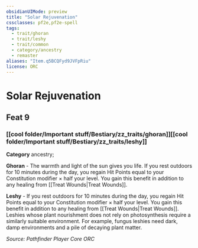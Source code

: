 ```yaml
---
obsidianUIMode: preview
title: "Solar Rejuvenation"
cssclasses: pf2e,pf2e-spell
tags:
  - trait/ghoran
  - trait/leshy
  - trait/common
  - category/ancestry
  - remaster
aliases: "Item.q5BCQFyd9JVFpRiu"
license: ORC
---
```

# Solar Rejuvenation
## Feat 9
### [[cool folder/Important stuff/Bestiary/zz_traits/ghoran]][[cool folder/Important stuff/Bestiary/zz_traits/leshy]]

**Category** ancestry; 




**Ghoran** - The warmth and light of the sun gives you life. If you rest outdoors for 10 minutes during the day, you regain Hit Points equal to your Constitution modifier × half your level. You gain this benefit in addition to any healing from [[Treat Wounds|Treat Wounds]].

**Leshy** - If you rest outdoors for 10 minutes during the day, you regain Hit Points equal to your Constitution modifier × half your level. You gain this benefit in addition to any healing from [[Treat Wounds|Treat Wounds]]. Leshies whose plant nourishment does not rely on photosynthesis require a similarly suitable environment. For example, fungus leshies need dark, damp environments and a pile of decaying plant matter.

*Source: Pathfinder Player Core*
*ORC*